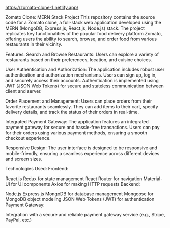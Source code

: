 https://zomato-clone-1.netlify.app/




Zomato Clone: MERN Stack Project
This repository contains the source code for a Zomato clone, a full-stack web application developed using the MERN (MongoDB, Express.js, React.js, Node.js) stack. The project replicates key functionalities of the popular food delivery platform Zomato, offering users the ability to search, browse, and order food from various restaurants in their vicinity.

Features:
Search and Browse Restaurants: Users can explore a variety of restaurants based on their preferences, location, and cuisine choices.

User Authentication and Authorization: The application includes robust user authentication and authorization mechanisms. Users can sign up, log in, and securely access their accounts. Authentication is implemented using JWT (JSON Web Tokens) for secure and stateless communication between client and server.

Order Placement and Management: Users can place orders from their favorite restaurants seamlessly. They can add items to their cart, specify delivery details, and track the status of their orders in real-time.

Integrated Payment Gateway: The application features an integrated payment gateway for secure and hassle-free transactions. Users can pay for their orders using various payment methods, ensuring a smooth checkout experience.

Responsive Design: The user interface is designed to be responsive and mobile-friendly, ensuring a seamless experience across different devices and screen sizes.

Technologies Used:
Frontend:

React.js
Redux for state management
React Router for navigation
Material-UI for UI components
Axios for making HTTP requests
Backend:

Node.js
Express.js
MongoDB for database management
Mongoose for MongoDB object modeling
JSON Web Tokens (JWT) for authentication
Payment Gateway:

Integration with a secure and reliable payment gateway service (e.g., Stripe, PayPal, etc.)
